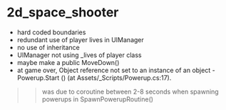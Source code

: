 # 2d_space_shooter
- hard coded boundaries  
- redundant use of player lives in UIManager  
- no use of inheritance  
- UIManager not using _lives of player class  
- maybe make a public MoveDown()  
- at game over, Object reference not set to an instance of an object - Powerup.Start () (at Assets/_Scripts/Powerup.cs:17).
>> was due to coroutine between 2-8 seconds when spawning powerups in SpawnPowerupRoutine()